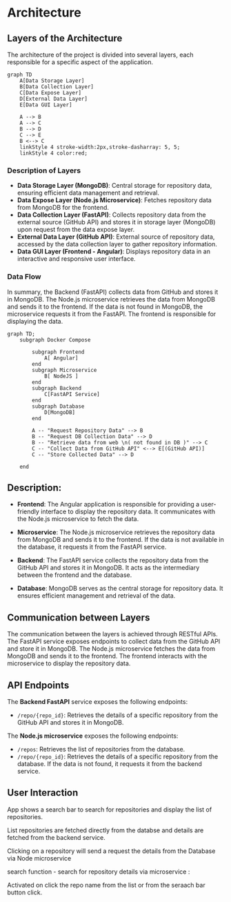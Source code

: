 
# Architecture

## Layers of the Architecture

The architecture of the project is divided into several layers, each responsible for a specific aspect of the application.


```mermaid
graph TD
    A[Data Storage Layer]
    B[Data Collection Layer]
    C[Data Expose Layer]
    D[External Data Layer]
    E[Data GUI Layer]

    A --> B
    A --> C
    B --> D
    C --> E
    B <--> C
    linkStyle 4 stroke-width:2px,stroke-dasharray: 5, 5;
    linkStyle 4 color:red;
```

### Description of Layers

- **Data Storage Layer (MongoDB)**: Central storage for repository data, ensuring efficient data management and retrieval.
- **Data Expose Layer (Node.js Microservice)**: Fetches repository data from MongoDB for the frontend.
- **Data Collection Layer (FastAPI)**: Collects repository data from the external source (GitHub API) and stores it in storage layer (MongoDB) upon request from the data expose layer.
- **External Data Layer (GitHub API)**: External source of repository data, accessed by the data collection layer to gather repository information.
- **Data GUI Layer (Frontend - Angular)**: Displays repository data in an interactive and responsive user interface.

### Data Flow

In summary, the Backend (FastAPI) collects data from GitHub and stores it in MongoDB. The Node.js microservice retrieves the data from MongoDB and sends it to the frontend. If the data is not found in MongoDB, the microservice requests it from the FastAPI. The frontend is responsible for displaying the data.

```mermaid
graph TD;
    subgraph Docker Compose

        subgraph Frontend 
            A[ Angular]
        end
        subgraph Microservice
            B[ NodeJS ]
        end
        subgraph Backend 
            C[FastAPI Service]
        end
        subgraph Database
            D[MongoDB]
        end

        A -- "Request Repository Data" --> B
        B -- "Request DB Collection Data" --> D
        B -- "Retrieve data from web \n( not found in DB )" --> C
        C -- "Collect Data from GitHub API" <--> E[(GitHub API)]
        C -- "Store Collected Data" --> D

    end
```

## Description:

- **Frontend**: The Angular application is responsible for providing a user-friendly interface to display the repository data. It communicates with the Node.js microservice to fetch the data.

- **Microservice**: The Node.js microservice retrieves the repository data from MongoDB and sends it to the frontend. If the data is not available in the database, it requests it from the FastAPI service.

- **Backend**: The FastAPI service collects the repository data from the GitHub API and stores it in MongoDB. It acts as the intermediary between the frontend and the database.

- **Database**: MongoDB serves as the central storage for repository data. It ensures efficient management and retrieval of the data.

## Communication between Layers

The communication between the layers is achieved through RESTful APIs. The FastAPI service exposes endpoints to collect data from the GitHub API and store it in MongoDB. The Node.js microservice fetches the data from MongoDB and sends it to the frontend. The frontend interacts with the microservice to display the repository data.

## API Endpoints

The **Backend FastAPI** service exposes the following endpoints:
- `/repo/{repo_id}`: Retrieves the details of a specific repository from the GitHub API and stores it in MongoDB.

The **Node.js microservice** exposes the following endpoints:

- `/repos`: Retrieves the list of repositories from the database.
- `/repo/{repo_id}`: Retrieves the details of a specific repository from the database. If the data is not found, it requests it from the backend service.


## User Interaction

App shows a search bar to search for repositories and display the list of repositories.

List repositories are fetched directly from the databse and details are fetched from the backend service.

Clicking on a repository will send a request the details from the Database via Node microservice 


search function - search for repository details via microservice :

Activated on click the repo name from the list or from the seraach bar button click. 